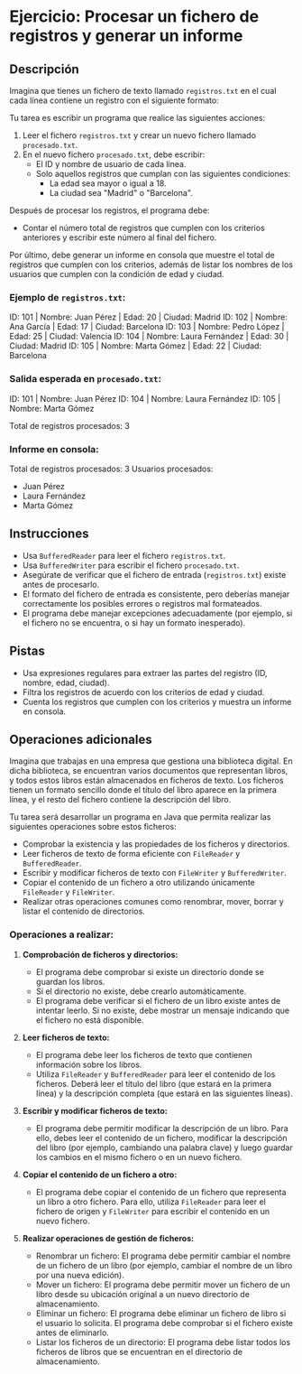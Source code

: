 # Ejercicio: Procesar un fichero de registros y generar un informe

## Descripción
Imagina que tienes un fichero de texto llamado `registros.txt` en el cual cada línea contiene un registro con el siguiente formato:

Tu tarea es escribir un programa que realice las siguientes acciones:
1. Leer el fichero `registros.txt` y crear un nuevo fichero llamado `procesado.txt`.
2. En el nuevo fichero `procesado.txt`, debe escribir:
   - El ID y nombre de usuario de cada línea.
   - Solo aquellos registros que cumplan con las siguientes condiciones:
     - La edad sea mayor o igual a 18.
     - La ciudad sea "Madrid" o "Barcelona".

Después de procesar los registros, el programa debe:
- Contar el número total de registros que cumplen con los criterios anteriores y escribir este número al final del fichero.

Por último, debe generar un informe en consola que muestre el total de registros que cumplen con los criterios, además de listar los nombres de los usuarios que cumplen con la condición de edad y ciudad.

### Ejemplo de `registros.txt`:
ID: 101 | Nombre: Juan Pérez | Edad: 20 | Ciudad: Madrid
ID: 102 | Nombre: Ana García | Edad: 17 | Ciudad: Barcelona
ID: 103 | Nombre: Pedro López | Edad: 25 | Ciudad: Valencia
ID: 104 | Nombre: Laura Fernández | Edad: 30 | Ciudad: Madrid
ID: 105 | Nombre: Marta Gómez | Edad: 22 | Ciudad: Barcelona

### Salida esperada en `procesado.txt`:
ID: 101 | Nombre: Juan Pérez
ID: 104 | Nombre: Laura Fernández
ID: 105 | Nombre: Marta Gómez

Total de registros procesados: 3

### Informe en consola:
Total de registros procesados: 3
Usuarios procesados:
- Juan Pérez
- Laura Fernández
- Marta Gómez

## Instrucciones
- Usa `BufferedReader` para leer el fichero `registros.txt`.
- Usa `BufferedWriter` para escribir el fichero `procesado.txt`.
- Asegúrate de verificar que el fichero de entrada (`registros.txt`) existe antes de procesarlo.
- El formato del fichero de entrada es consistente, pero deberías manejar correctamente los posibles errores o registros mal formateados.
- El programa debe manejar excepciones adecuadamente (por ejemplo, si el fichero no se encuentra, o si hay un formato inesperado).

## Pistas
- Usa expresiones regulares para extraer las partes del registro (ID, nombre, edad, ciudad).
- Filtra los registros de acuerdo con los criterios de edad y ciudad.
- Cuenta los registros que cumplen con los criterios y muestra un informe en consola.

## Operaciones adicionales
Imagina que trabajas en una empresa que gestiona una biblioteca digital. En dicha biblioteca, se encuentran varios documentos que representan libros, y todos estos libros están almacenados en ficheros de texto. Los ficheros tienen un formato sencillo donde el título del libro aparece en la primera línea, y el resto del fichero contiene la descripción del libro.

Tu tarea será desarrollar un programa en Java que permita realizar las siguientes operaciones sobre estos ficheros:
- Comprobar la existencia y las propiedades de los ficheros y directorios.
- Leer ficheros de texto de forma eficiente con `FileReader` y `BufferedReader`.
- Escribir y modificar ficheros de texto con `FileWriter` y `BufferedWriter`.
- Copiar el contenido de un fichero a otro utilizando únicamente `FileReader` y `FileWriter`.
- Realizar otras operaciones comunes como renombrar, mover, borrar y listar el contenido de directorios.

### Operaciones a realizar:
1. **Comprobación de ficheros y directorios:**
   - El programa debe comprobar si existe un directorio donde se guardan los libros.
   - Si el directorio no existe, debe crearlo automáticamente.
   - El programa debe verificar si el fichero de un libro existe antes de intentar leerlo. Si no existe, debe mostrar un mensaje indicando que el fichero no está disponible.

2. **Leer ficheros de texto:**
   - El programa debe leer los ficheros de texto que contienen información sobre los libros.
   - Utiliza `FileReader` y `BufferedReader` para leer el contenido de los ficheros. Deberá leer el título del libro (que estará en la primera línea) y la descripción completa (que estará en las siguientes líneas).

3. **Escribir y modificar ficheros de texto:**
   - El programa debe permitir modificar la descripción de un libro. Para ello, debes leer el contenido de un fichero, modificar la descripción del libro (por ejemplo, cambiando una palabra clave) y luego guardar los cambios en el mismo fichero o en un nuevo fichero.

4. **Copiar el contenido de un fichero a otro:**
   - El programa debe copiar el contenido de un fichero que representa un libro a otro fichero. Para ello, utiliza `FileReader` para leer el fichero de origen y `FileWriter` para escribir el contenido en un nuevo fichero.

5. **Realizar operaciones de gestión de ficheros:**
   - Renombrar un fichero: El programa debe permitir cambiar el nombre de un fichero de un libro (por ejemplo, cambiar el nombre de un libro por una nueva edición).
   - Mover un fichero: El programa debe permitir mover un fichero de un libro desde su ubicación original a un nuevo directorio de almacenamiento.
   - Eliminar un fichero: El programa debe eliminar un fichero de libro si el usuario lo solicita. El programa debe comprobar si el fichero existe antes de eliminarlo.
   - Listar los ficheros de un directorio: El programa debe listar todos los ficheros de libros que se encuentran en el directorio de almacenamiento.
